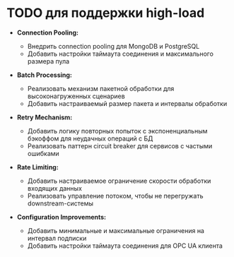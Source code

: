 # TODO для поддержки high-load

- **Connection Pooling:**
    - Внедрить connection pooling для MongoDB и PostgreSQL
    - Добавить настройки таймаута соединения и максимального размера пула

- **Batch Processing:**
    - Реализовать механизм пакетной обработки для высоконагруженных сценариев
    - Добавить настраиваемый размер пакета и интервалы обработки

- **Retry Mechanism:**
    - Добавить логику повторных попыток с экспоненциальным бэкоффом для неудачных операций с БД
    - Реализовать паттерн circuit breaker для сервисов с частыми ошибками

- **Rate Limiting:**
    - Добавить настраиваемое ограничение скорости обработки входящих данных
    - Реализовать управление потоком, чтобы не перегружать downstream-системы

- **Configuration Improvements:**
    - Добавить минимальные и максимальные ограничения на интервал подписки
    - Добавить настройки таймаута соединения для OPC UA клиента
